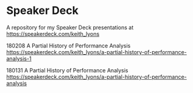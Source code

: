 # Speaker Deck

A repository for my Speaker Deck presentations at https://speakerdeck.com/keith_lyons

180208 A Partial History of Performance Analysis https://speakerdeck.com/keith_lyons/a-partial-history-of-performance-analysis-1

180131 A Partial History of Performance Analysis https://speakerdeck.com/keith_lyons/a-partial-history-of-performance-analysis
